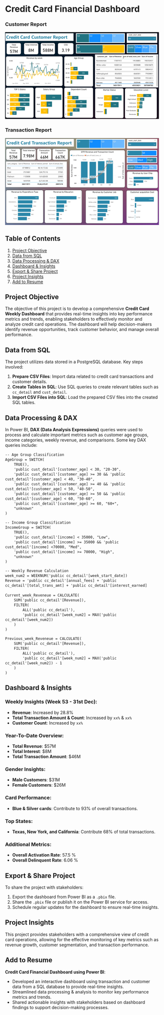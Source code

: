 # Credit Card Financial Dashboard
### Customer Report
![Customer Report](https://github.com/heyamay/Credit-Card-Financial-Dashboard/blob/main/Customer%20Report.jpg)

### Transaction Report
![Transaction Report](https://github.com/heyamay/Credit-Card-Financial-Dashboard/blob/main/Transaction%20Report.jpg)

## Table of Contents

1. [Project Objective](#project-objective)
2. [Data from SQL](#data-from-sql)
3. [Data Processing & DAX](#data-processing--dax)
4. [Dashboard & Insights](#dashboard--insights)
5. [Export & Share Project](#export--share-project)
6. [Project Insights](#project-insights)
7. [Add to Resume](#add-to-resume)

## Project Objective

The objective of this project is to develop a comprehensive **Credit Card Weekly Dashboard** that provides real-time insights into key performance metrics and trends, enabling stakeholders to effectively monitor and analyze credit card operations. The dashboard will help decision-makers identify revenue opportunities, track customer behavior, and manage overall performance.

## Data from SQL

The project utilizes data stored in a PostgreSQL database. Key steps involved:

1. **Prepare CSV Files**: Import data related to credit card transactions and customer details.
2. **Create Tables in SQL**: Use SQL queries to create relevant tables such as `cc_detail` and `cust_detail`.
3. **Import CSV Files into SQL**: Load the prepared CSV files into the created SQL tables.

## Data Processing & DAX

In Power BI, **DAX (Data Analysis Expressions)** queries were used to process and calculate important metrics such as customer age groups, income categories, weekly revenue, and comparisons. Some key DAX queries include:

```dax
-- Age Group Classification
AgeGroup = SWITCH(
    TRUE(),
    'public cust_detail'[customer_age] < 30, "20-30",
    'public cust_detail'[customer_age] >= 30 && 'public cust_detail'[customer_age] < 40, "30-40",
    'public cust_detail'[customer_age] >= 40 && 'public cust_detail'[customer_age] < 50, "40-50",
    'public cust_detail'[customer_age] >= 50 && 'public cust_detail'[customer_age] < 60, "50-60",
    'public cust_detail'[customer_age] >= 60, "60+",
    "unknown"
)

```
```
-- Income Group Classification
IncomeGroup = SWITCH(
    TRUE(),
    'public cust_detail'[income] < 35000, "Low",
    'public cust_detail'[income] >= 35000 && 'public cust_detail'[income] <70000, "Med",
    'public cust_detail'[income] >= 70000, "High",
    "unknown"
)
```
```
-- Weekly Revenue Calculation
week_num2 = WEEKNUM('public cc_detail'[week_start_date])
Revenue = 'public cc_detail'[annual_fees] + 'public cc_detail'[total_trans_amt] + 'public cc_detail'[interest_earned]

Current_week_Reveneue = CALCULATE(
    SUM('public cc_detail'[Revenue]),
    FILTER(
        ALL('public cc_detail'),
        'public cc_detail'[week_num2] = MAX('public cc_detail'[week_num2])
    )
)
```
```
Previous_week_Reveneue = CALCULATE(
    SUM('public cc_detail'[Revenue]),
    FILTER(
        ALL('public cc_detail'),
        'public cc_detail'[week_num2] = MAX('public cc_detail'[week_num2]) - 1
    )
)
```
## Dashboard & Insights

### Weekly Insights (Week 53 - 31st Dec):
- **Revenue**: Increased by 28.8%
- **Total Transaction Amount & Count**: Increased by `xx%` & `xx%`
- **Customer Count**: Increased by `xx%`

### Year-To-Date Overview:
- **Total Revenue**: $57M
- **Total Interest**: $8M
- **Total Transaction Amount**: $46M

### Gender Insights:
- **Male Customers**: $31M
- **Female Customers**: $26M

### Card Performance:
- **Blue & Silver cards**: Contribute to 93% of overall transactions.

### Top States:
- **Texas, New York, and California**: Contribute 68% of total transactions.

### Additional Metrics:
- **Overall Activation Rate**: 57.5 %
- **Overall Delinquent Rate**: 6.06 %

## Export & Share Project

To share the project with stakeholders:

1. Export the dashboard from Power BI as a `.pbix` file.
2. Share the `.pbix` file or publish it on the Power BI service for access.
3. Schedule regular updates for the dashboard to ensure real-time insights.

## Project Insights

This project provides stakeholders with a comprehensive view of credit card operations, allowing for the effective monitoring of key metrics such as revenue growth, customer segmentation, and transaction performance.

## Add to Resume

**Credit Card Financial Dashboard using Power BI**:
- Developed an interactive dashboard using transaction and customer data from a SQL database to provide real-time insights.
- Streamlined data processing & analysis to monitor key performance metrics and trends.
- Shared actionable insights with stakeholders based on dashboard findings to support decision-making processes.



